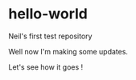# hello-world
Neil's first test repository

Well now I'm making some updates.

Let's see how it goes !
